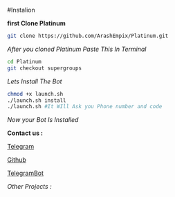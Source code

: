   #Instalion



<b>first Clone Platinum</b>

```bash
git clone https://github.com/ArashEmpix/Platinum.git
```

<i>After you cloned Platinum Paste This In Terminal</i>

```bash
cd Platinum
git checkout supergroups
```

<i>Lets Install The Bot</i>

```bash
chmod +x launch.sh
./launch.sh install
./launch.sh #It WIll Ask you Phone number and code
```

<i>Now your Bot Is Installed</i>

<b>Contact us :</b>

[Telegram](https://telegram.me/Empix)

[Github](https://github.com/ArashEmpix)

[TelegramBot](https://telegram.me/W_Platinum_W)

<i>Other Projects :</i>




